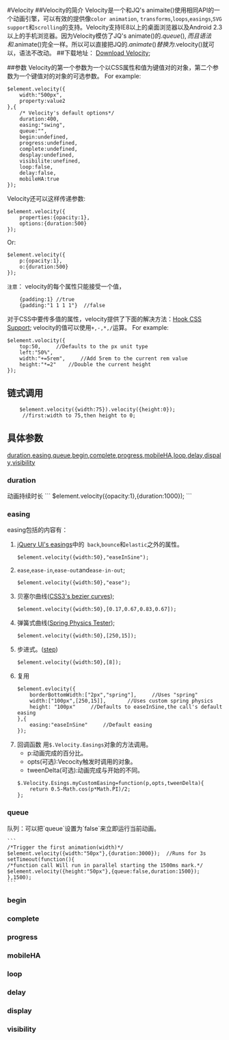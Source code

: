 #Velocity
##Velocity的简介
Velocity是一个和JQ's animaite()使用相同API的一个动画引擎，可以有效的提供像`color animation`, `transforms`,`loops`,`easings`,`SVG support`和`scrolling`的支持。Velocity支持IE8以上的桌面浏览器以及Android 2.3以上的手机浏览器。因为Velocity模仿了JQ's animate()的$.queue(),而且语法和$.animate()完全一样。所以可以直接把JQ的$.animate()替换为$.velocity()就可以，语法不改动。
##下载地址：
[Download Velocity](https://raw.githubusercontent.com/julianshapiro/velocity/master/velocity.min.js);

##参数
Velocity的第一个参数为一个以CSS属性和值为键值对的对象，第二个参数为一个键值对的对象的可选参数。
For example:
```
$element.velocity({
    width:"500px",
    property:value2
},{
    /* Velocity's default options*/
    duration:400,
    easing:"swing",
    queue:"",
    begin:undefined,
    progress:undefined,
    complete:undefined,
    desplay:undefined,
    visibilite:unefined,
    loop:false,
    delay:false,
    mobileHA:true
});
```
Velocity还可以这样传递参数:
```
$element.velocity({
    properties:{opacity:1},
    options:{duration:500}
});
```
Or:
```
$element.velocity({
    p:{opacity:1},
    o:{duration:500}
});
```
`注意`：
velocity的每个属性只能接受一个值，
```
    {padding:1} //true
    {padding:"1 1 1 1"}  //false
```
对于CSS中要传多值的属性，velocity提供了下面的解决方法：[Hook CSS Support](http://velocityjs.org/#cssSupport "Hook CSS Support");
velocity的值可以使用`+,-,*,/`运算。
For example:
```
$element.volocity({
    top:50,     //Defaults to the px unit type
    left:"50%",
    width:"+=5rem",     //Add 5rem to the current rem value
    height:"*=2"    //Double the current height
});
```
## 链式调用
```
    $element.velocity({width:75}).velocity({height:0});
     //first:width to 75,then height to 0;
```

## 具体参数
[duration](#duration),[easing](#easing),[queue](#queue),[begin](#begin),[complete](#complete),[progress](#progress),[mobileHA](#mobileHA),[loop](#loop),[delay](#delay),[dispaly](#dispaly),[visibility](#visibility)
<h3 id="duration">duration</h3>
动画持续时长
```
$element.velocity({opacity:1},{duration:1000});
```
<h3 id="easing">easing</h3>
easing包括的内容有：

1. [ jQuery UI's easings](http://easings.net/zh-cn)中的` back`,`bounce`和`elastic`之外的属性。
    ```
    $element.velocity({width:50},"easeInSine");
    ```
2. `ease`,`ease-in`,`ease-out`and`ease-in-out`;
    ```
    $element.velocity({width:50},"ease");
    ```
3. 贝塞尔曲线([CSS3's bezier curves](http://cubic-bezier.com/));
    ```
    $element.velocity({width:50},[0.17,0.67,0.83,0.67]);
    ```
4. 弹簧式曲线([Spring Physics Tester](http://codepen.io/julianshapiro/pen/hyeDg));
    ```
    $element.velocity({width:50},[250,15]);
    ```
5. 步进式。([step](http://codepen.io/julianshapiro/pen/ylvuh))
    ```
    $element.velocity({width:50},[8]);
    ```
6. 复用
    ```
    $element.evlocity({
        borderBottomWidth:["2px","spring"],     //Uses "spring"
        width:["100px",[250,15]],       //Uses custom spring physics
        height: "100px"     //Defaults to easeInSine,the call's default easing
    },{
        easing:"easeInSine"     //Default easing
    });
    ```
7. 回调函数
    用`$.Velocity.Easings`对象的方法调用。
    + p:动画完成的百分比。
    + opts(可选):Vecocity触发时调用的对象。
    + tweenDelta(可选):动画完成与开始的不同。
    ```
    $.Velocity.Esings.myCustomEasing=function(p,opts,tweenDelta){
        return 0.5-Math.cos(p*Math.PI)/2;
    };
    ```
<h3 id="queue">queue</h3>
队列：可以把`queue`设置为`false`来立即运行当前动画。

    ```
    /*Trigger the first animation(width)*/
    $element.velocity({width:"50px"},{duration:3000});  //Runs for 3s
    setTimeout(function(){
    /*function call Will run in parallel starting the 1500ms mark.*/
    $element.velocity({height:"50px"},{queue:false,duration:1500});
    },1500);
    ```

<h3 id="begin">begin</h3>
<h3 id="complete">complete</h3>
<h3 id="progress">progress</h3>
<h3 id="mobileHA">mobileHA</h3>
<h3 id="loop">loop</h3>
<h3 id="delay">delay</h3>
<h3 id="display">display</h3>
<h3 id="visibility">visibility</h3>


